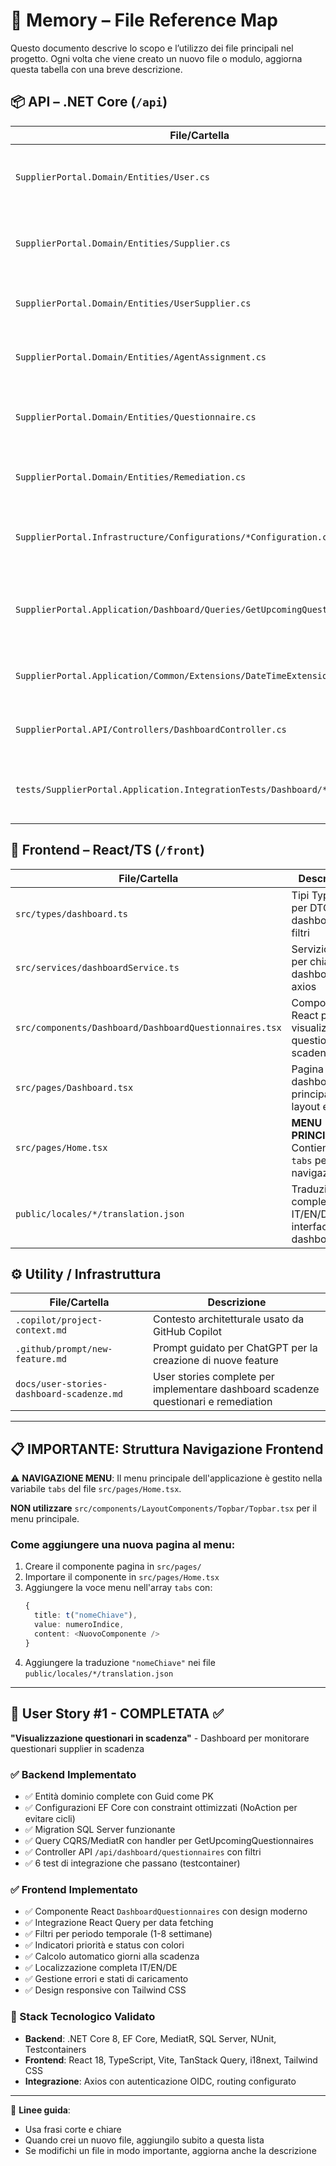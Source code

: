# 🧠 Memory – File Reference Map

Questo documento descrive lo scopo e l’utilizzo dei file principali nel progetto. Ogni volta che viene creato un nuovo file o modulo, aggiorna questa tabella con una breve descrizione.

## 📦 API – .NET Core (`/api`)

| File/Cartella                                                       | Descrizione                                                                 |
|---------------------------------------------------------------------|-----------------------------------------------------------------------------|
| `SupplierPortal.Domain/Entities/User.cs`                          | Entità dominio User con relazioni verso Supplier e Agent                   |
| `SupplierPortal.Domain/Entities/Supplier.cs`                      | Entità dominio Supplier con questionari e utenti assegnati                 |
| `SupplierPortal.Domain/Entities/UserSupplier.cs`                  | Tabella di relazione User-Supplier con ruolo                               |
| `SupplierPortal.Domain/Entities/AgentAssignment.cs`               | Assegnazione di agent a fornitori per specifici utenti                     |
| `SupplierPortal.Domain/Entities/Questionnaire.cs`                 | Entità questionario con scadenze e assegnazioni                            |
| `SupplierPortal.Domain/Entities/Remediation.cs`                   | Entità remediation collegata ai questionari                                |
| `SupplierPortal.Infrastructure/Configurations/*Configuration.cs`   | Configurazioni EF Core per tutte le entità con constraint ottimizzati     |
| `SupplierPortal.Application/Dashboard/Queries/GetUpcomingQuestionnaires/*` | Query CQRS/MediatR per recuperare questionari in scadenza    |
| `SupplierPortal.Application/Common/Extensions/DateTimeExtensions.cs` | Extension methods per calcoli date e scadenze                           |
| `SupplierPortal.API/Controllers/DashboardController.cs`           | Controller API per esporre endpoint dashboard                               |
| `tests/SupplierPortal.Application.IntegrationTests/Dashboard/*`    | Test di integrazione completi con testcontainer SQL Server                |

## 🎨 Frontend – React/TS (`/front`)

| File/Cartella                         | Descrizione                                                                 |
|--------------------------------------|-----------------------------------------------------------------------------|
| `src/types/dashboard.ts`             | Tipi TypeScript per DTO dashboard e filtri                                 |
| `src/services/dashboardService.ts`   | Servizio API per chiamate dashboard con axios                              |
| `src/components/Dashboard/DashboardQuestionnaires.tsx` | Componente React per visualizzazione questionari in scadenza |
| `src/pages/Dashboard.tsx`            | Pagina dashboard principale con layout e widget                            |
| `src/pages/Home.tsx`                 | **MENU PRINCIPALE**: Contiene array `tabs` per la navigazione              |
| `public/locales/*/translation.json`  | Traduzioni complete IT/EN/DE per interfaccia dashboard                     |

## ⚙️ Utility / Infrastruttura

| File/Cartella                           | Descrizione                                                                 |
|----------------------------------------|-----------------------------------------------------------------------------|
| `.copilot/project-context.md`          | Contesto architetturale usato da GitHub Copilot                            |
| `.github/prompt/new-feature.md`        | Prompt guidato per ChatGPT per la creazione di nuove feature               |
| `docs/user-stories-dashboard-scadenze.md` | User stories complete per implementare dashboard scadenze questionari e remediation |

---

## 📋 **IMPORTANTE: Struttura Navigazione Frontend**

⚠️ **NAVIGAZIONE MENU**: Il menu principale dell'applicazione è gestito nella variabile `tabs` del file `src/pages/Home.tsx`. 

**NON utilizzare** `src/components/LayoutComponents/Topbar/Topbar.tsx` per il menu principale.

### Come aggiungere una nuova pagina al menu:
1. Creare il componente pagina in `src/pages/`
2. Importare il componente in `src/pages/Home.tsx`
3. Aggiungere la voce menu nell'array `tabs` con:
   ```typescript
   {
     title: t("nomeChiave"),
     value: numeroIndice,
     content: <NuovoComponente />
   }
   ```
4. Aggiungere la traduzione `"nomeChiave"` nei file `public/locales/*/translation.json`

---

## 🎯 **User Story #1 - COMPLETATA** ✅

**"Visualizzazione questionari in scadenza"** - Dashboard per monitorare questionari supplier in scadenza

### ✅ Backend Implementato
- ✅ Entità dominio complete con Guid come PK
- ✅ Configurazioni EF Core con constraint ottimizzati (NoAction per evitare cicli)
- ✅ Migration SQL Server funzionante
- ✅ Query CQRS/MediatR con handler per GetUpcomingQuestionnaires
- ✅ Controller API `/api/dashboard/questionnaires` con filtri
- ✅ 6 test di integrazione che passano (testcontainer)

### ✅ Frontend Implementato
- ✅ Componente React `DashboardQuestionnaires` con design moderno
- ✅ Integrazione React Query per data fetching
- ✅ Filtri per periodo temporale (1-8 settimane)
- ✅ Indicatori priorità e status con colori
- ✅ Calcolo automatico giorni alla scadenza
- ✅ Localizzazione completa IT/EN/DE
- ✅ Gestione errori e stati di caricamento
- ✅ Design responsive con Tailwind CSS

### 🔧 Stack Tecnologico Validato
- **Backend**: .NET Core 8, EF Core, MediatR, SQL Server, NUnit, Testcontainers
- **Frontend**: React 18, TypeScript, Vite, TanStack Query, i18next, Tailwind CSS
- **Integrazione**: Axios con autenticazione OIDC, routing configurato

---

📌 **Linee guida**:
- Usa frasi corte e chiare
- Quando crei un nuovo file, aggiungilo subito a questa lista
- Se modifichi un file in modo importante, aggiorna anche la descrizione